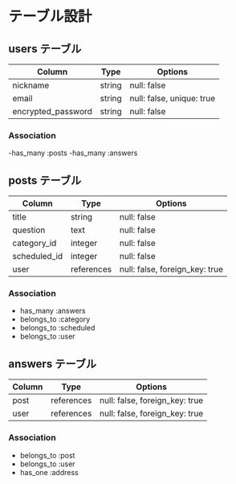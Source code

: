 # テーブル設計

## users テーブル

| Column             | Type   | Options     |
| ------------------ | ------ | ----------- |
| nickname           | string | null: false |
| email              | string | null: false, unique: true |
| encrypted_password | string | null: false |


### Association
-has_many :posts
-has_many :answers


## posts テーブル

| Column                  | Type       | Options     |
| ------------------------| ---------- | ----------- |
| title                   | string     | null: false |
| question                | text       | null: false |
| category_id             | integer    | null: false |
| scheduled_id            | integer    | null: false |
| user                    | references | null: false, foreign_key: true |

### Association
- has_many   :answers
- belongs_to :category
- belongs_to :scheduled
- belongs_to :user


## answers テーブル

| Column      | Type       | Options     |
| ----------- | ---------- | ------------|
| post        | references | null: false, foreign_key: true |
| user        | references | null: false, foreign_key: true |

### Association
- belongs_to :post
- belongs_to :user
- has_one :address
